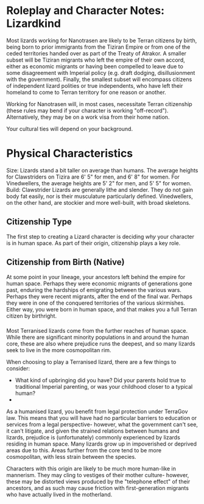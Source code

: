 # Roleplay and Character Notes: Lizardkind

Most lizards working for Nanotrasen are likely to be Terran citizens by birth, being born to prior immigrants from the Tiziran Empire or from one of the ceded territories handed over as part of the Treaty of Atrakor. A smaller subset will be Tiziran migrants who left the empire of their own accord, either as economic migrants or having been compelled to leave due to some disagreement with Imperial policy (e.g. draft dodging, disillusionment with the government). Finally, the smallest subset will encompass citizens of independent lizard polities or true independents, who have left their homeland to come to Terran territory for one reason or another.

Working for Nanotrasen will, in most cases, necessitate Terran citizenship (these rules may bend if your character is working "off-record"). Alternatively, they may be on a work visa from their home nation.

Your cultural ties will depend on your background.

# Physical Characteristics
Size: Lizards stand a bit taller on average than humans. The average heights for Clawstriders on Tizira are 6' 5" for men, and 6' 8" for women. For Vinedwellers, the average heights are 5' 2" for men, and 5' 5" for women.
Build: Clawstrider Lizards are generally lithe and slender. They do not gain body fat easily, nor is their musculature particularly defined. Vinedwellers, on the other hand, are stockier and more well-built, with broad skeletons.

## Citizenship Type
The first step to creating a Lizard character is deciding *why* your character is in human space. As part of their origin, citizenship plays a key role.

## Citizenship from Birth (Native)
At some point in your lineage, your ancestors left behind the empire for human space. Perhaps they were economic migrants of generations gone past, enduring the hardships of emigrating between the various wars. Perhaps they were recent migrants, after the end of the final war. Perhaps they were in one of the conquered territories of the various skirmishes. Either way, you were born in human space, and that makes you a full Terran citizen by birthright.

### 

Most Terranised lizards come from the further reaches of human space. While there are significant minority populations in and around the human core, these are also where prejudice runs the deepest, and so many lizards seek to live in the more cosmopolitan rim.

When choosing to play a Terranised lizard, there are a few things to consider:
- What kind of upbringing did you have? Did your parents hold true to traditional Imperial parenting, or was your childhood closer to a typical human?
- 

As a humanised lizard, you benefit from legal protection under TerraGov law. This means that you will have had no particular barriers to education or services from a legal perspective- however, what the government can't see, it can't litigate, and given the strained relations between humans and lizards, prejudice is (unfortunately) commonly experienced by lizards residing in human space. Many lizards grow up in impoverished or deprived areas due to this. Areas further from the core tend to be more cosmopolitan, with less strain between the species.

Characters with this origin are likely to be much more human-like in mannerism. They may cling to vestiges of their mother culture- however, these may be distorted views produced by the "telephone effect" of their ancestors, and as such may cause friction with first-generation migrants who have actually lived in the motherland.